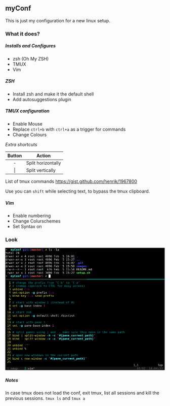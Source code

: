 ## myConf

This is just my configuration for a new linux setup.

### What it does?

##### Installs and Configures
- zsh (Oh My ZSH)
- TMUX
- Vim


##### ZSH
- Install zsh and make it the default shell
- Add autosuggestions plugin

##### TMUX configuration
- Enable Mouse
- Replace `ctrl+b` with `ctrl+a` as a trigger for commands
- Change Colours

*Extra shortcuts*

| Button | Action |
| :---: | --- |
| - | Split horizontally |
| &#124; | Split vertically |

List of tmux commands https://gist.github.com/henrik/1967800

Use you can `shift` while selecting text, to bypass the tmux clipboard.

##### Vim
- Enable numbering
- Change Colurschemes
- Set Syntax on

### Look
![looks like](images/setup.png)

##### Notes
In case tmux does not load the conf, exit tmux, list all sessions and kill the previous sessions.
`tmux ls` and `tmux a`

<!--I love to keep notes for myself-->
